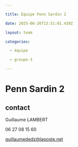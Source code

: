 ```yaml
---

title: Équipe Penn Sardin 2

date: 2025-06-26T13:51:01.439Z

layout: team

categories:

  - équipe

  - groupe-3

---
```


# Penn Sardin 2



## contact 

Guillaume LAMBERT

06 27 08 15 60

guillaumededz@laposte.net

